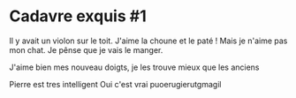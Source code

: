 # Cadavre exquis #1

Il y avait un violon sur le toit.
J'aime la choune et le paté !
Mais je n'aime pas mon chat.
Je pênse que je vais le manger.

J'aime bien mes nouveau doigts,
je les trouve mieux que les anciens

Pierre est tres intelligent
Oui c'est vrai
puoerugierutgmagil

